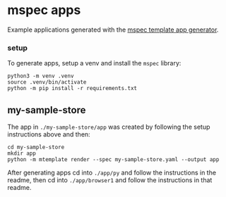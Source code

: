 # mspec apps
Example applications generated with the [mspec template app generator](https://github.com/medium-tech/mspec).

### setup
To generate apps, setup a venv and install the `mspec` library:

    python3 -m venv .venv
    source .venv/bin/activate
    python -m pip install -r requirements.txt

## my-sample-store
The app in `./my-sample-store/app` was created by following the setup instructions above and then:

    cd my-sample-store
    mkdir app
    python -m mtemplate render --spec my-sample-store.yaml --output app

After generating apps cd into `./app/py` and follow the instructions in the readme, then cd into `./app/browser1` and follow the instructions in that readme.